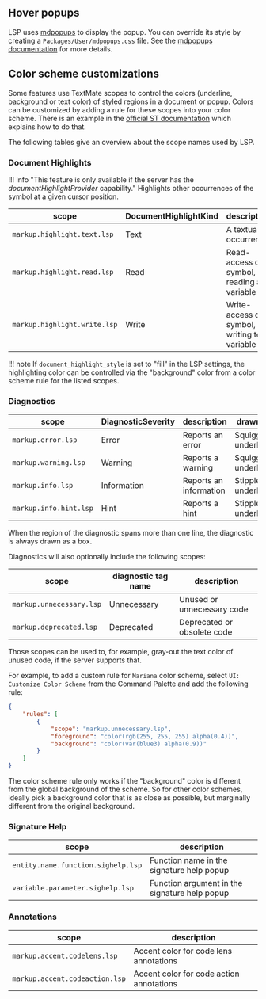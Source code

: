 ## Hover popups

LSP uses [mdpopups](https://github.com/facelessuser/sublime-markdown-popups) to display the popup.
You can override its style by creating a `Packages/User/mdpopups.css` file.
See the [mdpopups documentation](http://facelessuser.github.io/sublime-markdown-popups/) for more details.

## Color scheme customizations

Some features use TextMate scopes to control the colors (underline, background or text color) of styled regions in a document or popup.
Colors can be customized by adding a rule for these scopes into your color scheme.
There is an example in the [official ST documentation](https://www.sublimetext.com/docs/color_schemes.html#customization) which explains how to do that.

The following tables give an overview about the scope names used by LSP.

### Document Highlights

!!! info "This feature is only available if the server has the *documentHighlightProvider* capability."
    Highlights other occurrences of the symbol at a given cursor position.

| scope | DocumentHighlightKind | description |
| ----- | --------------------- | ----------- |
| `markup.highlight.text.lsp` | Text | A textual occurrence |
| `markup.highlight.read.lsp` | Read | Read-access of a symbol, like reading a variable |
| `markup.highlight.write.lsp` | Write | Write-access of a symbol, like writing to a variable |

!!! note
    If `document_highlight_style` is set to "fill" in the LSP settings, the highlighting color can be controlled via the "background" color from a color scheme rule for the listed scopes.

### Diagnostics

| scope | DiagnosticSeverity | description | drawn as
| ----- | ------------------ | ----------- | --------
| `markup.error.lsp` | Error | Reports an error | Squiggly underlines
| `markup.warning.lsp` | Warning | Reports a warning | Squiggly underlines
| `markup.info.lsp` | Information | Reports an information | Stippled underlines
| `markup.info.hint.lsp` | Hint | Reports a hint | Stippled underlines

When the region of the diagnostic spans more than one line, the diagnostic is always drawn as a box.

Diagnostics will also optionally include the following scopes:

| scope                    | diagnostic tag name | description                 |
| ------------------------ | ------------------- | --------------------------- |
| `markup.unnecessary.lsp` | Unnecessary         | Unused or unnecessary code  |
| `markup.deprecated.lsp`  | Deprecated          | Deprecated or obsolete code |

Those scopes can be used to, for example, gray-out the text color of unused code, if the server supports that.

For example, to add a custom rule for `Mariana` color scheme, select `UI: Customize Color Scheme` from the Command Palette and add the following rule:

```json
{
    "rules": [
        {
            "scope": "markup.unnecessary.lsp",
            "foreground": "color(rgb(255, 255, 255) alpha(0.4))",
            "background": "color(var(blue3) alpha(0.9))"
        }
    ]
}
```

The color scheme rule only works if the "background" color is different from the global background of the scheme. So for other color schemes, ideally pick a background color that is as close as possible, but marginally different from the original background.

### Signature Help

| scope | description |
| ----- | ----------- |
| `entity.name.function.sighelp.lsp` | Function name in the signature help popup |
| `variable.parameter.sighelp.lsp` | Function argument in the signature help popup |

### Annotations

| scope | description |
| ----- | ----------- |
| `markup.accent.codelens.lsp` | Accent color for code lens annotations |
| `markup.accent.codeaction.lsp` | Accent color for code action annotations |
